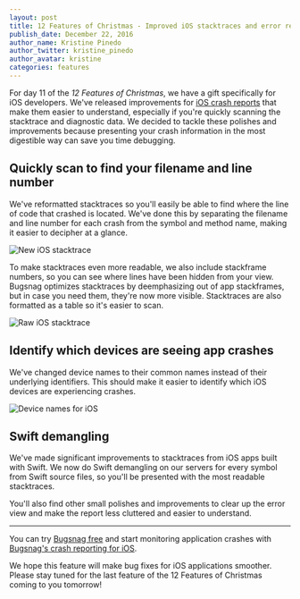 ```yaml
---
layout: post
title: 12 Features of Christmas - Improved iOS stacktraces and error reports
publish_date: December 22, 2016
author_name: Kristine Pinedo
author_twitter: kristine_pinedo
author_avatar: kristine
categories: features
---
```


For day 11 of the *12 Features of Christmas*, we have a gift specifically for iOS developers. We've released improvements for [iOS crash reports](https://github.com/kpinedok/bugsnag-cocoa) that make them easier to understand, especially if you're quickly scanning the stacktrace and diagnostic data. We decided to tackle these polishes and improvements because presenting your crash information in the most digestible way can save you time debugging.

## Quickly scan to find your filename and line number

We've reformatted stacktraces so you'll easily be able to find where the line of code that crashed is located. We've done this by separating the filename and line number for each crash from the symbol and method name, making it easier to decipher at a glance.

![New iOS stacktrace](/img/posts/new-ios-stacktrace.png)

To make stacktraces even more readable, we also include stackframe numbers, so you can see where lines have been hidden from your view. Bugsnag optimizes stacktraces by deemphasizing out of app stackframes, but in case you need them, they're now more visible. Stacktraces are also formatted as a table so it's easier to scan.  

![Raw iOS stacktrace](/img/posts/raw-ios-stacktrace.png)

## Identify which devices are seeing app crashes

We've changed device names to their common names instead of their underlying identifiers. This should make it easier to identify which iOS devices are experiencing crashes.

![Device names for iOS](/img/posts/device-names.png)

## Swift demangling

We've made significant improvements to stacktraces from iOS apps built with Swift. We now do Swift demangling on our servers for every symbol from Swift source files, so you'll be presented with the most readable stacktraces.

You'll also find other small polishes and improvements to clear up the error view and make the report less cluttered and easier to understand.

---

You can try [Bugsnag free](https://app.bugsnag.com/user/new) and start monitoring application crashes with [Bugsnag's crash reporting for iOS](https://www.bugsnag.com/platforms/ios-crash-reporting/).

We hope this feature will make bug fixes for iOS applications smoother. Please stay tuned for the last feature of the 12 Features of Christmas coming to you tomorrow!

